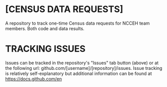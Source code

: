 # [CENSUS DATA REQUESTS]
A repository to track one-time Census data requests for NCCEH team members. Both code and data results. 

# TRACKING ISSUES
Issues can be tracked in the repository's "Issues" tab button (above) or at the following url: github.com/[username]/[repository]/issues.  Issue tracking is relatively self-explanatory but additional information can be found at https://docs.github.com/en

